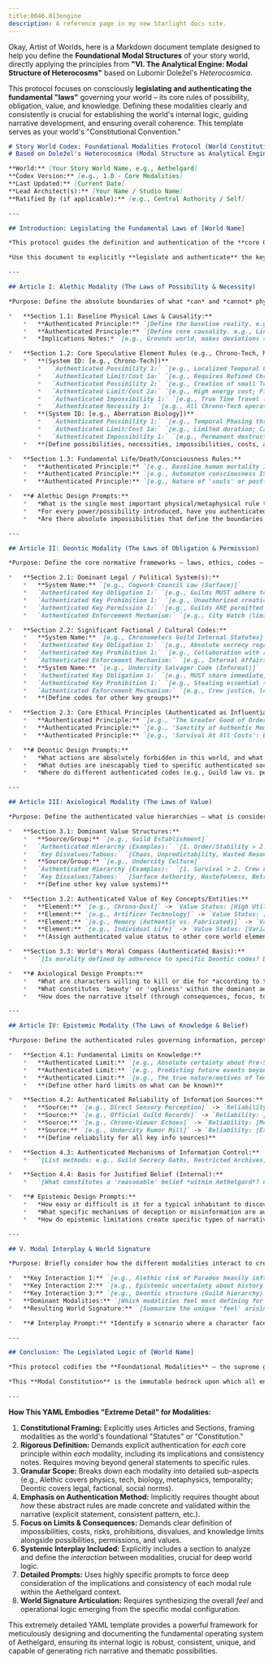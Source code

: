 ```yaml
---
title:0046.013engine
description: A reference page in my new Starlight docs site.
---
```

Okay, Artist of Worlds, here is a Markdown document template designed to help you define the **Foundational Modal Structures** of your story world, directly applying the principles from **"VI. The Analytical Engine: Modal Structure of Heterocosms"** based on Lubomír Doležel's *Heterocosmica*.

This protocol focuses on consciously **legislating and authenticating the fundamental "laws"** governing your world – its core rules of possibility, obligation, value, and knowledge. Defining these modalities clearly and consistently is crucial for establishing the world's internal logic, guiding narrative development, and ensuring overall coherence. This template serves as your world's "Constitutional Convention."

```markdown
# Story World Codex: Foundational Modalities Protocol (World Constitution)
# Based on Doležel's Heterocosmica (Modal Structure as Analytical Engine)

**World:** [Your Story World Name, e.g., Aethelgard]
**Codex Version:** [e.g., 1.0 - Core Modalities]
**Last Updated:** [Current Date]
**Lead Architect(s):** [Your Name / Studio Name]
**Ratified By (if applicable):** [e.g., Central Authority / Self]

---

## Introduction: Legislating the Fundamental Laws of [World Name]

*This protocol guides the definition and authentication of the **core Governing Modalities** for the [Your Story World Name] heterocosm. Following Doležel, these structures are not external analytical tools but **intrinsic properties of the world system itself, constituted through authenticated predication**. They form the **fundamental 'operating system' or 'constitution'** defining what is possible, necessary, obligatory, permissible, valuable, and knowable within this specific reality.*

*Use this document to explicitly **legislate and authenticate** the key rules for each modality. Clarity, consistency, and consideration of their interplay are paramount for building a coherent, functional, and narratively potent heterocosm.*

---

## Article I: Alethic Modality (The Laws of Possibility & Necessity)

*Purpose: Define the absolute boundaries of what *can* and *cannot* physically, metaphysically, or technologically occur. Establish the fundamental operational reality.*

*   **Section 1.1: Baseline Physical Laws & Causality:**
    *   **Authenticated Principle:** `[Define the baseline reality. e.g., Standard AW-analogous physics apply EXCEPT where superseded by authenticated Chrono-Tech/Anomalies.]`
    *   **Authenticated Principle:** `[Define core causality. e.g., Linear causality dominant; Paradox is a real, dangerous consequence of attempting temporal alteration; Localized non-linear effects ARE possible near anomalies.]`
    *   *Implications Notes:* `[e.g., Grounds world, makes deviations significant, defines core danger.]`

*   **Section 1.2: Core Speculative Element Rules (e.g., Chrono-Tech, Magic, Unique Biology):**
    *   **(System ID: [e.g., Chrono-Tech])**
        *   `Authenticated Possibility 1:` `[e.g., Localized Temporal Observation ('Echo Viewing') IS possible.]`
        *   `Authenticated Limit/Cost 1a:` `[e.g., Requires Refined Chrono-Dust; Limited to ~24hr lookback; Accuracy degrades; Induces Temporal Sickness.]`
        *   `Authenticated Possibility 2:` `[e.g., Creation of small Temporal Stasis Fields IS possible.]`
        *   `Authenticated Limit/Cost 2a:` `[e.g., High energy cost; Field instability risk increases with size/duration; Cannot preserve consciousness long-term.]`
        *   `Authenticated Impossibility 1:` `[e.g., True Time Travel (altering authenticated past) IS alethically impossible with known tech.]`
        *   `Authenticated Necessity 1:` `[e.g., All Chrono-Tech operation NECESSARILY incurs Paradox Risk.]`
    *   **(System ID: [e.g., Aberration Biology])**
        *   `Authenticated Possibility 1:` `[e.g., Temporal Phasing through standard matter IS possible for Echo-type Aberrations.]`
        *   `Authenticated Limit/Cost 1a:` `[e.g., Limited duration; Cannot interact physically while phased; Vulnerable to specific fields during phase.]`
        *   `Authenticated Impossibility 1:` `[e.g., Permanent destruction by conventional means IS impossible.]`
    *   **(Define possibilities, necessities, impossibilities, costs, and limits for ALL core speculative systems)**

*   **Section 1.3: Fundamental Life/Death/Consciousness Rules:**
    *   **Authenticated Principle:** `[e.g., Baseline human mortality IS final; no authenticated resurrection exists.]`
    *   **Authenticated Principle:** `[e.g., Automaton consciousness IS NOT standard; emergent sentience IS a rare, authenticated anomaly/glitch, not a designed feature.]`
    *   **Authenticated Principle:** `[e.g., Nature of 'souls' or post-death existence IS epistemically unknown/unauthenticated.]`

*   **# Alethic Design Prompts:**
    *   *What is the single most important physical/metaphysical rule that makes your world unique? How is it clearly authenticated?*
    *   *For every power/possibility introduced, have you authenticated at least two meaningful limitations, costs, or risks?*
    *   *Are there absolute impossibilities that define the boundaries of this reality?*

---

## Article II: Deontic Modality (The Laws of Obligation & Permission)

*Purpose: Define the core normative frameworks – laws, ethics, codes – governing behavior.*

*   **Section 2.1: Dominant Legal / Political System(s):**
    *   **System Name:** `[e.g., Cogwork Council Law (Surface)]`
    *   `Authenticated Key Obligation 1:` `[e.g., Guilds MUST adhere to Dust Quotas set by Council.]`
    *   `Authenticated Key Prohibition 1:` `[e.g., Unauthorized creation of Paradox Level 3+ Anomalies IS forbidden, punishable by...]`
    *   `Authenticated Key Permission 1:` `[e.g., Guilds ARE permitted internal self-governance regarding non-temporal matters.]`
    *   `Authenticated Enforcement Mechanism:` `[e.g., City Watch (limited); Guild Security (internally); Council Tribunal (major disputes).]`

*   **Section 2.2: Significant Factional / Cultural Codes:**
    *   **System Name:** `[e.g., Chronometers Guild Internal Statutes]`
    *   `Authenticated Key Obligation 1:` `[e.g., Absolute secrecy regarding core temporal research MUST be maintained.]`
    *   `Authenticated Key Prohibition 1:` `[e.g., Collaboration with rival Guilds on sensitive tech IS forbidden.]`
    *   `Authenticated Enforcement Mechanism:` `[e.g., Internal Affairs division, threat of memory wipe.]`
    *   **System Name:** `[e.g., Undercity Salvager Code (Informal)]`
    *   `Authenticated Key Obligation 1:` `[e.g., MUST share immediate, life-threatening hazard info (e.g., Aberration sighting) with nearby allied crews.]`
    *   `Authenticated Key Prohibition 1:` `[e.g., Stealing essential survival gear from another known crew IS taboo.]`
    *   `Authenticated Enforcement Mechanism:` `[e.g., Crew justice, loss of reputation/network access, violence.]`
    *   **(Define codes for other key groups)**

*   **Section 2.3: Core Ethical Principles (Authenticated as Influential):**
    *   **Authenticated Principle:** `[e.g., 'The Greater Good of Order': Justification often used by authorities for restrictive measures.]`
    *   **Authenticated Principle:** `[e.g., 'Sanctity of Authentic Memory': Minority principle held by dissidents opposing Memory Keepers.]`
    *   **Authenticated Principle:** `[e.g., 'Survival At All Costs': Dominant pragmatism in resource-poor areas.]`

*   **# Deontic Design Prompts:**
    *   *What actions are absolutely forbidden in this world, and what are the authenticated consequences?*
    *   *What duties are inescapably tied to specific authenticated social roles?*
    *   *Where do different authenticated codes (e.g., Guild law vs. personal ethics vs. Salvager code) inevitably clash, creating dilemmas?*

---

## Article III: Axiological Modality (The Laws of Value)

*Purpose: Define the authenticated value hierarchies – what is considered good/bad, desirable/undesirable, etc., *within* the world.*

*   **Section 3.1: Dominant Value Structures:**
    *   **Source/Group:** `[e.g., Guild Establishment]`
    *   `Authenticated Hierarchy (Examples):` `[1. Order/Stability > 2. Control/Managed Knowledge > 3. Efficiency/Guild Prosperity > 4. Individual Well-being (lower rank).]`
    *   `Key Disvalues/Taboos:` `[Chaos, Unpredictability, Wasted Resources, Uncontrolled Truth.]`
    *   **Source/Group:** `[e.g., Undercity Culture]`
    *   `Authenticated Hierarchy (Examples):` `[1. Survival > 2. Crew Loyalty/Trust > 3. Resourcefulness/Autonomy > 4. Mended Beauty/Resilience.]`
    *   `Key Disvalues/Taboos:` `[Surface Authority, Wastefulness, Betrayal, Fragility.]`
    *   **(Define other key value systems)**

*   **Section 3.2: Authenticated Value of Key Concepts/Entities:**
    *   **Element:** `[e.g., Chrono-Dust]` -> `Value Status: [High Utility/Economic; Negative Health/Stability Association]`
    *   **Element:** `[e.g., Artificer Technology]` -> `Value Status: [Ambivalent: High Potential Power/Knowledge; High Risk/Hubris Association]`
    *   **Element:** `[e.g., Memory (Authentic vs. Fabricated)]` -> `Value Status: [Contested: Truth valued by some, Stability via controlled memory valued by others]`
    *   **Element:** `[e.g., Individual Life]` -> `Value Status: [Variable/Stratified based on Guild status/utility]`
    *   **(Assign authenticated value status to other core world elements)**

*   **Section 3.3: World's Moral Compass (Authenticated Basis):**
    *   `[Is morality defined by adherence to specific Deontic codes? By consequences (utilitarianism)? By inherent virtue/nature (axiological essentialism)? By divine will (if applicable)? e.g., Aethelgard features competing systems: Guild consequentialism vs. Undercity survival ethics vs. individualistic truth-seeking.]`

*   **# Axiological Design Prompts:**
    *   *What are characters willing to kill or die for *according to the values authenticated for this world*?*
    *   *What constitutes 'beauty' or 'ugliness' within the dominant aesthetics? How is this shown?*
    *   *How does the narrative itself (through consequences, focus, tone) implicitly authenticate certain values over others?*

---

## Article IV: Epistemic Modality (The Laws of Knowledge & Belief)

*Purpose: Define the authenticated rules governing information, perception, truth, and certainty.*

*   **Section 4.1: Fundamental Limits on Knowledge:**
    *   **Authenticated Limit:** `[e.g., Absolute certainty about Pre-Shattering history IS impossible due to authenticated record loss/manipulation.]`
    *   **Authenticated Limit:** `[e.g., Predicting future events beyond short-term, localized probabilities IS impossible.]`
    *   **Authenticated Limit:** `[e.g., The true nature/motives of Temporal Aberrations ARE currently unknowable via authenticated methods.]`
    *   **(Define other hard limits on what can be known)**

*   **Section 4.2: Authenticated Reliability of Information Sources:**
    *   **Source:** `[e.g., Direct Sensory Perception]` -> `Reliability: [Generally High BUT explicitly vulnerable to authenticated temporal distortions.]`
    *   **Source:** `[e.g., Official Guild Records]` -> `Reliability: [Moderately High for operational data, Low/Suspect for historical/politically sensitive info due to authenticated manipulation potential.]`
    *   **Source:** `[e.g., Chrono-Viewer Echoes]` -> `Reliability: [Moderate but inherently flawed; authenticated degradation, limited scope, requires expert interpretation.]`
    *   **Source:** `[e.g., Undercity Rumor Mill]` -> `Reliability: [Extremely Low; authenticated primarily as reflecting anxieties/beliefs, rarely factual unless corroborated.]`
    *   **(Define reliability for all key info sources)**

*   **Section 4.3: Authenticated Mechanisms of Information Control:**
    *   `[List methods: e.g., Guild Secrecy Oaths, Restricted Archives, Council Propaganda (Chronocasts), Memory Keeper Redaction/Manipulation, Technological Surveillance/Censorship, Destruction of Evidence.]`

*   **Section 4.4: Basis for Justified Belief (Internal):**
    *   `[What constitutes a 'reasonable' belief *within Aethelgard*? e.g., Heavy reliance on direct observation and trusted personal networks due to unreliable institutions; Guild members trust authenticated Guild data more; Undercity trusts demonstrated survival skill over official reports.]`

*   **# Epistemic Design Prompts:**
    *   *How easy or difficult is it for a typical inhabitant to discover the 'truth' about important matters?*
    *   *What specific mechanisms of deception or misinformation are authenticated within the world?*
    *   *How do epistemic limitations create specific types of narrative challenges (e.g., investigation, navigating propaganda)?*

---

## V. Modal Interplay & World Signature

*Purpose: Briefly consider how the different modalities interact to create Aethelgard's unique operational logic.*

*   **Key Interaction 1:** `[e.g., Alethic risk of Paradox heavily influences Deontic laws restricting Chrono-Tech use.]`
*   **Key Interaction 2:** `[e.g., Epistemic uncertainty about history fuels Axiological conflict over how to value the past (preserve vs. control vs. ignore).]`
*   **Key Interaction 3:** `[e.g., Deontic structure (Guild hierarchy) interacts with Economic state (Dust control) to create Axiological reality of social inequality.]`
*   **Dominant Modalities:** `[Which modalities feel most defining for Aethelgard? e.g., Alethic (temporal instability limits everything) and Epistemic (contested history/truth) seem dominant, shaping the Noir/Mystery feel.]`
*   **Resulting World Signature:** `[Summarize the unique 'feel' arising from this configuration. e.g., A world where reality itself is unstable, knowledge is power but deeply unreliable, order is obsessively pursued but constantly undermined by temporal chaos and human fallibility, and survival often requires navigating complex ethical grey areas.]`

*   **# Interplay Prompt:** *Identify a scenario where a character faces a choice involving conflict between at least three different modalities (e.g., doing what is *possible* vs. what is *permitted* vs. what is *valued* based on *limited knowledge*).*

---

## Conclusion: The Legislated Logic of [World Name]

*This protocol codifies the **Foundational Modalities** – the supreme governing laws – of the [Your Story World Name] heterocosm. These authenticated principles, established through authoritative predication, define the **world's unique internal logic, possibilities, constraints, norms, values, and knowledge structures**.*

*This **Modal Constitution** is the immutable bedrock upon which all entities must operate and all narratives must unfold. Its clear definition and consistent application are essential for achieving the **coherence, depth, and resonant meaning** characteristic of a well-architected heterocosm. It transforms the imaginative premise into a functional, rule-governed semantic universe.*

---
```

**How This YAML Embodies "Extreme Detail" for Modalities:**

1.  **Constitutional Framing:** Explicitly uses Articles and Sections, framing modalities as the world's foundational "Statutes" or "Constitution."
2.  **Rigorous Definition:** Demands explicit authentication for *each* core principle within *each* modality, including its implications and consistency notes. Requires moving beyond general statements to specific rules.
3.  **Granular Scope:** Breaks down each modality into detailed sub-aspects (e.g., Alethic covers physics, tech, biology, metaphysics, temporality; Deontic covers legal, factional, social norms).
4.  **Emphasis on Authentication Method:** Implicitly requires thought about *how* these abstract rules are made concrete and validated within the narrative (explicit statement, consistent pattern, etc.).
5.  **Focus on Limits & Consequences:** Demands clear definition of impossibilities, costs, risks, prohibitions, disvalues, and knowledge limits alongside possibilities, permissions, and values.
6.  **Systemic Interplay Included:** Explicitly includes a section to analyze and define the *interaction* between modalities, crucial for deep world logic.
7.  **Detailed Prompts:** Uses highly specific prompts to force deep consideration of the implications and consistency of each modal rule within the Aethelgard context.
8.  **World Signature Articulation:** Requires synthesizing the overall *feel* and operational logic emerging from the specific modal configuration.

This extremely detailed YAML template provides a powerful framework for meticulously designing and documenting the fundamental operating system of Aethelgard, ensuring its internal logic is robust, consistent, unique, and capable of generating rich narrative and thematic possibilities.